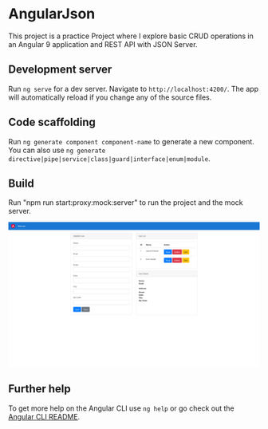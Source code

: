 # AngularJson

This project is a practice Project where I explore basic CRUD operations in an Angular 9 application and REST API with JSON Server.


## Development server

Run `ng serve` for a dev server. Navigate to `http://localhost:4200/`. The app will automatically reload if you change any of the source files.

## Code scaffolding

Run `ng generate component component-name` to generate a new component. You can also use `ng generate directive|pipe|service|class|guard|interface|enum|module`.

## Build

Run "npm run start:proxy:mock:server" to run the project and the mock server. 

![](AngularJson.jpeg)

## Further help

To get more help on the Angular CLI use `ng help` or go check out the [Angular CLI README](https://github.com/angular/angular-cli/blob/master/README.md).
